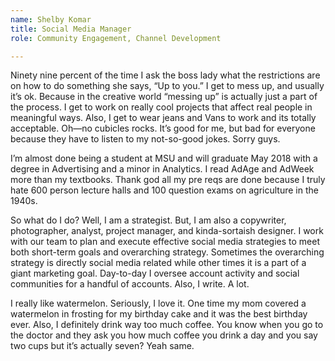 ```yaml
---
name: Shelby Komar
title: Social Media Manager
role: Community Engagement, Channel Development

---
```


Ninety nine percent of the time I ask the boss lady what the restrictions are on
how to do something she says, “Up to you.” I get to mess up, and usually it’s
ok. Because in the creative world “messing up” is actually just a part of the
process. I get to work on really cool projects that affect real people in
meaningful ways. Also, I get to wear jeans and Vans to work and its totally
acceptable.  Oh—no cubicles rocks. It’s good for me, but bad for everyone
because they have to listen to my not-so-good jokes. Sorry guys.

I’m almost done being a student at MSU and will graduate May 2018 with a degree
in Advertising and a minor in Analytics. I read AdAge and AdWeek more than my
textbooks. Thank god all my pre reqs are done because I truly hate 600 person
lecture halls and 100 question exams on agriculture in the 1940s.

So what do I do? Well, I am a strategist. But, I am also a copywriter,
photographer, analyst, project manager, and kinda-sortaish designer. I work with
our team to plan and execute effective social media strategies to meet both
short-term goals and overarching strategy. Sometimes the overarching strategy is
directly social media related while other times it is a part of a giant
marketing goal. Day-to-day I oversee account activity and social communities for
a handful of accounts. Also, I write. A lot.

I really like watermelon. Seriously, I love it. One time my mom covered a
watermelon in frosting for my birthday cake and it was the best birthday ever.
Also, I definitely drink way too much coffee. You know when you go to the doctor
and they ask you how much coffee you drink a day and you say two cups but it’s
actually seven? Yeah same.
